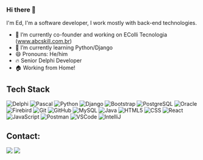 ### Hi there 👋

I'm Ed, I'm a software developer, I work mostly with back-end technologies.
<!--
**edeColli/edeColli** is a ✨ _special_ ✨ repository because its `README.md` (this file) appears on your GitHub profile.

Here are some ideas to get you started:
-->

- 🔭 I’m currently co-founder and working on EColli Tecnologia (www.abcskill.com.br)
- 🌱 I’m currently learning Python/Django
- 😄 Pronouns: He/him
- 🔥 Senior Delphi Developer
- 🏠 Working from Home!

## Tech Stack

![Delphi](https://img.shields.io/badge/-Delphi-red?logo=delphi)
![Pascal](https://img.shields.io/badge/-Pascal-blue?logo=pascal)
![Python](https://img.shields.io/badge/-Python-yellow?logo=python)
![Django](https://img.shields.io/badge/-Django-darkgreen?logo=django&logoColor=white)
![Bootstrap](https://img.shields.io/badge/-Bootstrap-purple?logo=bootstrap)
![PostgreSQL](https://img.shields.io/badge/-PostgreSQL-blue?logo=postgresql)
![Oracle](https://img.shields.io/badge/-Oracle-orange?logo=oracle)
![Firebird](https://img.shields.io/badge/-Firebird-red?logo=firebird)
![Git](https://img.shields.io/badge/-Git-black?logo=git)
![GitHub](https://img.shields.io/badge/-GitHub-gray?logo=github)
![MySQL](https://img.shields.io/badge/-MySQL-blue?logo=mysql)
![Java](https://img.shields.io/badge/-Java-orange?logo=java)
![HTML5](https://img.shields.io/badge/-HTML5-orange?logo=html5)
![CSS](https://img.shields.io/badge/-CSS-blue?logo=css3)
![React](https://img.shields.io/badge/-React-blue?logo=react)
![JavaScript](https://img.shields.io/badge/-JavaScript-yellow?logo=javascript)
![Postman](https://img.shields.io/badge/-Postman-orange?logo=postman)
![VSCode](https://img.shields.io/badge/-VSCode-blue?logo=visual-studio-code)
![IntelliJ](https://img.shields.io/badge/-IntelliJ-blue?logo=intellij-idea)


## Contact:
<div>
<a href = "mailto:ednesio.colli@gmail.com"><img src="https://img.shields.io/badge/Gmail-D14836?style=for-the-badge&logo=gmail&logoColor=white" target="_blank"></a>
<a href="https://www.linkedin.com/in/ednesio-colli-8a585270" target="_blank"><img src="https://img.shields.io/badge/-LinkedIn-%230077B5?style=for-the-badge&logo=linkedin&logoColor=white" target="_blank"></a>   
</div>

  
